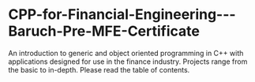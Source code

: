 # CPP-for-Financial-Engineering---Baruch-Pre-MFE-Certificate
An introduction to generic and object oriented programming in C++ with applications designed for use in the finance industry. Projects range from the basic to in-depth. Please read the table of contents.
